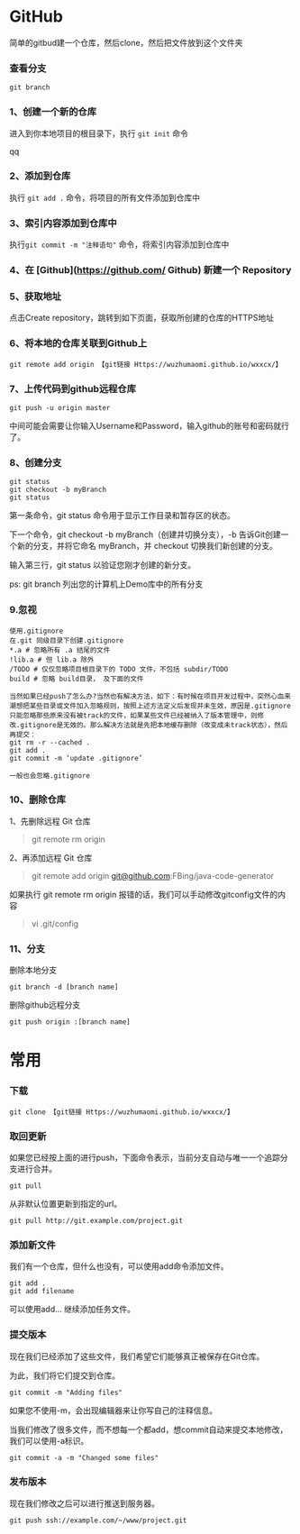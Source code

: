 # GitHub

简单的gitbud建一个仓库，然后clone，然后把文件放到这个文件夹

### 查看分支

```
git branch
```

### 1、创建一个新的仓库 

进入到你本地项目的根目录下，执行 `git init` 命令

qq

### 2、添加到仓库

执行 `git add .` 命令，将项目的所有文件添加到仓库中

### 3、索引内容添加到仓库中

执行`git commit -m "注释语句"` 命令，将索引内容添加到仓库中

### 4、在 [Github](https://github.com/ Github) 新建一个 Repository

### 5、获取地址

点击Create repository，跳转到如下页面，获取所创建的仓库的HTTPS地址

### 6、将本地的仓库关联到Github上

```
git remote add origin 【git链接 Https://wuzhumaomi.github.io/wxxcx/】
```

### 7、上传代码到github远程仓库

```
git push -u origin master
```

中间可能会需要让你输入Username和Password，输入github的账号和密码就行了。

### 8、创建分支

```
git status
git checkout -b myBranch
git status 
```

第一条命令，git status 命令用于显示工作目录和暂存区的状态。

下一个命令，git checkout -b myBranch（创建并切换分支），-b 告诉Git创建一个新的分支，并将它命名 myBranch，并 checkout 切换我们新创建的分支。

输入第三行，git status 以验证您刚才创建的新分支。

ps: git branch 列出您的计算机上Demo库中的所有分支

### 9.忽视

```
使用.gitignore
在.git 同级目录下创建.gitignore
*.a # 忽略所有 .a 结尾的文件
!lib.a # 但 lib.a 除外
/TODO # 仅仅忽略项目根目录下的 TODO 文件，不包括 subdir/TODO
build # 忽略 build目录， 及下面的文件

当然如果已经push了怎么办?当然也有解决方法，如下：有时候在项目开发过程中，突然心血来潮想把某些目录或文件加入忽略规则，按照上述方法定义后发现并未生效，原因是.gitignore只能忽略那些原来没有被track的文件，如果某些文件已经被纳入了版本管理中，则修改.gitignore是无效的。那么解决方法就是先把本地缓存删除（改变成未track状态），然后再提交：
git rm -r --cached .
git add .
git commit -m ‘update .gitignore’

一般也会忽略.gitignore
```

### 10、删除仓库

1、先删除远程 Git 仓库

> git remote rm origin

2、再添加远程 Git 仓库

> git remote add origin git@github.com:FBing/java-code-generator

如果执行 git remote rm origin 报错的话，我们可以手动修改gitconfig文件的内容

> vi .git/config

### 11、分支

删除本地分支

```
git branch -d [branch name]
```

删除github远程分支

```
git push origin :[branch name]
```

# 常用

### 下载

```
git clone 【git链接 Https://wuzhumaomi.github.io/wxxcx/】
```

### 取回更新

如果您已经按上面的进行push，下面命令表示，当前分支自动与唯一一个追踪分支进行合并。

```
git pull 
```

从非默认位置更新到指定的url。

```
git pull http://git.example.com/project.git
```

### 添加新文件

我们有一个仓库，但什么也没有，可以使用add命令添加文件。

```
git add .
git add filename
```

可以使用add... 继续添加任务文件。

### 提交版本

现在我们已经添加了这些文件，我们希望它们能够真正被保存在Git仓库。

为此，我们将它们提交到仓库。

```
git commit -m "Adding files"
```

如果您不使用-m，会出现编辑器来让你写自己的注释信息。

当我们修改了很多文件，而不想每一个都add，想commit自动来提交本地修改，我们可以使用-a标识。

```
git commit -a -m "Changed some files"
```

### 发布版本

现在我们修改之后可以进行推送到服务器。

```
git push ssh://example.com/~/www/project.git
```